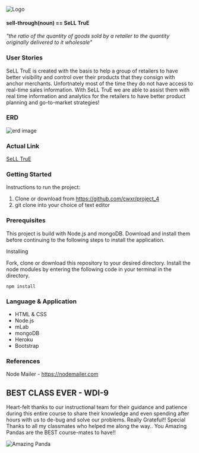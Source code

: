 ![Logo](http://i.imgur.com/oBTrFc8.png)

#### sell-through(noun) == SeLL TruE

*"the ratio of the quantity of goods sold by a retailer to the quantity originally delivered to it wholesale"*

### User Stories
SeLL TruE is created with the basis to help a group of retailers to have better visibility and control over their products that they consign with anchor merchants. Unfortnately most of the time they do not have access to real-time sales information.
With SeLL TruE we are able to assist them with real time information and analytics for the retailers to have better product planning and go-to-market strategies!

### ERD
![erd image](http://i.imgur.com/8ntOSaQ.jpg)

### Actual Link
[SeLL TruE](https://selltrue2.herokuapp.com)

### Getting Started

Instructions to run the project:
1. Clone or download from https://github.com/cwxr/project_4
2. git clone into your choice of text editor

### Prerequisites

This project is build with Node.js and mongoDB. Download and install them before continuing to the following steps to install the application.

Installing

Fork, clone or download this repository to your desired directory. Install the node modules by entering the following code in your terminal in the directory.

```
npm install
```


### Language & Application
 - HTML & CSS
 - Node.js
 - mLab
 - mongoDB
 - Heroku
 - Bootstrap

### References

Node Mailer - https://nodemailer.com

## BEST CLASS EVER - WDI-9
Heart-felt thanks to our instructional team for their guidance and patience during this entire course to share their knowledge and even spending after hours with us to de-bug and solve our problems. Really Grateful!! Special Thanks to all my classmates who helped me along the way.. You Amazing Pandas are the BEST course-mates to have!!


![Amazing Panda](https://media.giphy.com/media/cnbsOTkEJnq0/giphy.gif)
